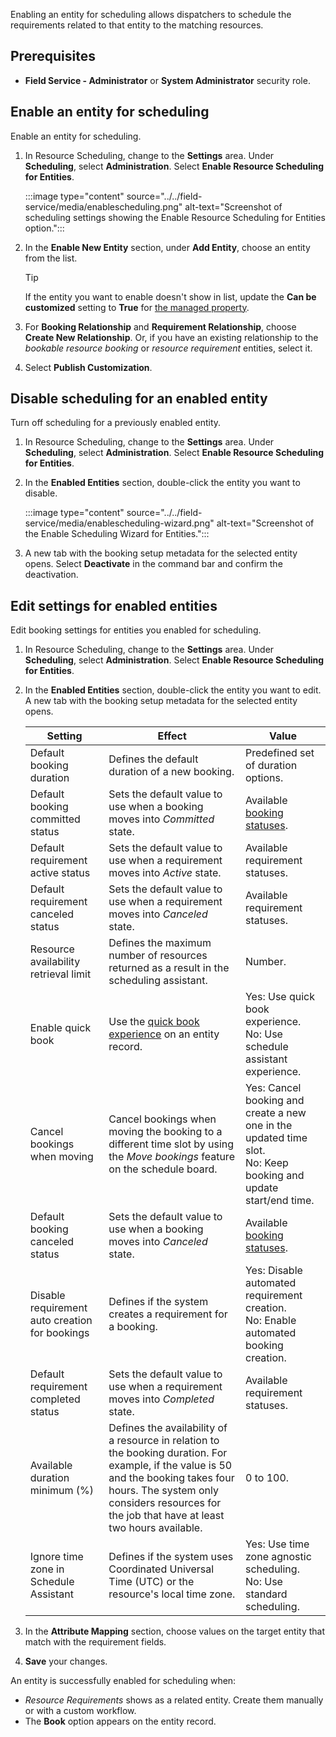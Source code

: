 Enabling an entity for scheduling allows dispatchers to schedule the requirements related to that entity to the matching resources.

## Prerequisites

- **Field Service - Administrator** or **System Administrator** security role.

## Enable an entity for scheduling

Enable an entity for scheduling.

1. In Resource Scheduling, change to the **Settings** area. Under **Scheduling**, select **Administration**. Select **Enable Resource Scheduling for Entities**.

   :::image type="content" source="../../field-service/media/enablescheduling.png" alt-text="Screenshot of scheduling settings showing the Enable Resource Scheduling for Entities option.":::

1. In the **Enable New Entity** section, under **Add Entity**, choose an entity from the list.

   > [!TIP]
   > If the entity you want to enable doesn't show in list, update the **Can be customized** setting to **True** for [the managed property](/dynamics365/customer-engagement/customize/set-managed-properties).

1. For **Booking Relationship** and **Requirement Relationship**, choose **Create New Relationship**. Or, if you have an existing relationship to the *bookable resource booking* or *resource requirement* entities, select it.

1. Select **Publish Customization**.  

## Disable scheduling for an enabled entity

Turn off scheduling for a previously enabled entity.

1. In Resource Scheduling, change to the **Settings** area. Under **Scheduling**, select **Administration**. Select **Enable Resource Scheduling for Entities**.

1. In the **Enabled Entities** section, double-click the entity you want to disable.

   :::image type="content" source="../../field-service/media/enablescheduling-wizard.png" alt-text="Screenshot of the Enable Scheduling Wizard for Entities.":::

1. A new tab with the booking setup metadata for the selected entity opens. Select **Deactivate** in the command bar and confirm the deactivation.

## Edit settings for enabled entities

Edit booking settings for entities you enabled for scheduling.

1. In Resource Scheduling, change to the **Settings** area. Under **Scheduling**, select **Administration**. Select **Enable Resource Scheduling for Entities**.

1. In the **Enabled Entities** section, double-click the entity you want to edit. A new tab with the booking setup metadata for the selected entity opens.

    | Setting | Effect | Value |
    |---|---|---|
    | Default booking duration | Defines the default duration of a new booking. | Predefined set of duration options. |
    | Default booking committed status | Sets the default value to use when a booking moves into *Committed* state. | Available [booking statuses](../../field-service/set-up-booking-statuses.md). |
    | Default requirement active status | Sets the default value to use when a requirement moves into *Active* state. | Available requirement statuses. |
    | Default requirement canceled status | Sets the default value to use when a requirement moves into *Canceled* state. | Available requirement statuses. |
    | Resource availability retrieval limit | Defines the maximum number of resources returned as a result in the   scheduling assistant. | Number. |
    | Enable quick book | Use the [quick book experience](../../field-service/quick-scheduling.md) on an entity record. | Yes: Use quick book experience.<br>     No: Use schedule assistant experience. |
    | Cancel bookings when moving | Cancel bookings when moving the booking to a different time slot by using the *Move bookings* feature on the schedule board. | Yes: Cancel booking and create a new one in the updated time slot.<br>     No: Keep booking and update start/end time. |
    | Default booking canceled status | Sets the default value to use when a booking moves into *Canceled* state. | Available [booking statuses](../../field-service/set-up-booking-statuses.md). |
    | Disable requirement auto creation for   bookings | Defines if the system creates a requirement for a booking. | Yes: Disable automated requirement creation.<br>     No: Enable automated booking creation. |
    | Default requirement completed status | Sets the default value to use when a requirement moves into *Completed* state. | Available requirement statuses. |
    | Available duration minimum (%) | Defines the availability of a resource in relation to the booking duration. For example, if the value is 50 and the booking takes four hours. The system only considers resources for the job that have at least two hours available. | 0 to 100. |
    | Ignore time zone in Schedule Assistant| Defines if the system uses Coordinated Universal Time (UTC) or the resource's local time zone. | Yes: Use time zone agnostic scheduling.<br>     No: Use standard scheduling. |

1. In the **Attribute Mapping** section, choose values on the target entity that match with the requirement fields.

1. **Save** your changes.
  
An entity is successfully enabled for scheduling when:

- *Resource Requirements* shows as a related entity. Create them manually or with a custom workflow.
- The **Book** option appears on the entity record.
